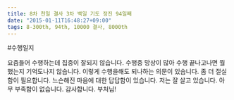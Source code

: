 ```yaml
---
title: 8차 천일 결사 3차 백일 기도 정진 94일째
date: "2015-01-11T16:48:27+09:00"
tags: 8-300th, 94th, 10000 결사, 8000th
---
```


#수행일지

요즘들어 수행하는데 집중이 잘되지 않습니다. 수행중 망상이 많아 수행 끝나고나면 뭘했는지 기억도나지 않습니다. 이렇게 수행을해도 되나하는 의문이 있습니다. 좀 더 절실함이 필요합니다. 느슨해진 마음에 대한 답답함이 있습니다. 저는 잘 살고 있습니다. 아무 부족함이 없습니다. 감사합니다. 부처님!
